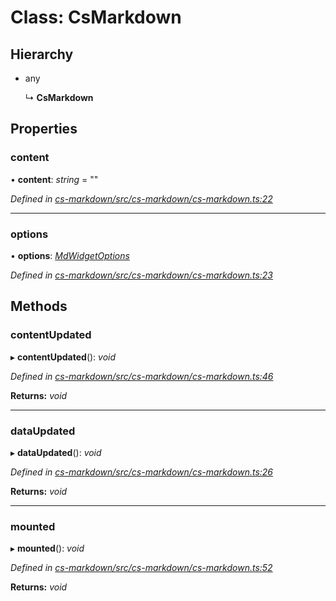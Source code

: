 # Class: CsMarkdown

## Hierarchy

* any

  ↳ **CsMarkdown**

## Properties

###  content

• **content**: *string* = ""

*Defined in [cs-markdown/src/cs-markdown/cs-markdown.ts:22](https://github.com/RichardHovenkamp/csnext/blob/d817caa/packages/cs-markdown/src/cs-markdown/cs-markdown.ts#L22)*

___

###  options

• **options**: *[MdWidgetOptions](_cs_markdown_src_cs_markdown_md_widget_options_.mdwidgetoptions.md)*

*Defined in [cs-markdown/src/cs-markdown/cs-markdown.ts:23](https://github.com/RichardHovenkamp/csnext/blob/d817caa/packages/cs-markdown/src/cs-markdown/cs-markdown.ts#L23)*

## Methods

###  contentUpdated

▸ **contentUpdated**(): *void*

*Defined in [cs-markdown/src/cs-markdown/cs-markdown.ts:46](https://github.com/RichardHovenkamp/csnext/blob/d817caa/packages/cs-markdown/src/cs-markdown/cs-markdown.ts#L46)*

**Returns:** *void*

___

###  dataUpdated

▸ **dataUpdated**(): *void*

*Defined in [cs-markdown/src/cs-markdown/cs-markdown.ts:26](https://github.com/RichardHovenkamp/csnext/blob/d817caa/packages/cs-markdown/src/cs-markdown/cs-markdown.ts#L26)*

**Returns:** *void*

___

###  mounted

▸ **mounted**(): *void*

*Defined in [cs-markdown/src/cs-markdown/cs-markdown.ts:52](https://github.com/RichardHovenkamp/csnext/blob/d817caa/packages/cs-markdown/src/cs-markdown/cs-markdown.ts#L52)*

**Returns:** *void*
